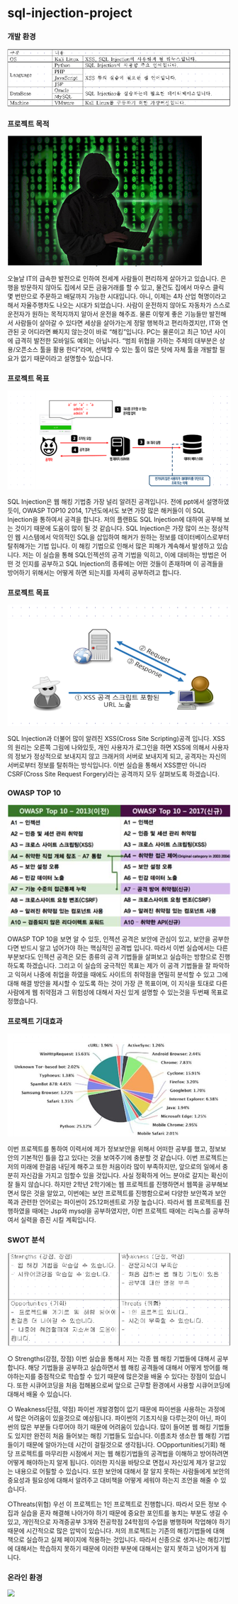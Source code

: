 # sql-injection-project

### 개발 환경
![](images/sqlinjection/sqlinjection개발환경.png)


### 프로젝트 목적
![](images/sqlinjection/프로젝트목적.PNG)

오늘날 IT의 급속한 발전으로 인하여 전세계 사람들이 편리하게 살아가고 있습니다. 은행을 방문하지 않아도 집에서 모든 금융거래를 할 수 있고, 물건도 집에서 마우스 클릭 몇 번만으로 주문하고 배달까지 가능한 시대입니다. 
  아니, 이제는 4차 산업 혁명이라고 해서 자율주행차도 나오는 시대가 되었습니다. 사람이 운전하지 않아도 자동차가 스스로 운전자가 원하는 목적지까지 알아서 운전을 해주죠. 물론 이렇게 좋은 기능들만 발전해서 사람들이 살아갈 수 있다면 세상을 살아가는게 정말 행복하고 편리하겠지만, IT와 연관된 곳 어디라면 빠지지 않는것이 바로 “해킹”입니다. PC는 물론이고 최근 10년 사이에 급격히 발전한 모바일도 예외는 아닙니다. “범죄 위협을 가하는 주체의 대부분은 상용/오픈소스 툴을 활용 한다”라며, 선택할 수 있는 툴이 많은 탓에 자체 툴을 개발할 필요가 없기 때문이라고 설명할수 있습니다.
  
### 프로젝트 목표
![](images/sqlinjection/프로젝트목표1.PNG)

SQL Injection은 웹 해킹 기법중 가장 널리 알려진 공격입니다. 전에 ppt에서 설명하였듯이, OWASP TOP10 2014, 17년도에서도 보면 가장 많은 해커들이 이 SQL Injection을 통하여서 공격을 합니다. 저의 플랜B도 SQL Injection에 대하여 공부해 보는 것이기 때문에 도움이 많이 될 것 같습니다. SQL Injection은 가장 많이 쓰는 정상적인 웹 시스템에서 악의적인 SQL을 삽입하여 해커가 원하는 정보를 데이터베이스로부터 탈취해가는 기법 입니다. 이 해킹 기법으로 인해서 많은 피해가 계속해서 발생하고 있습니다. 저는 이 실습을 통해 SQL인젝션의 공격 기법을 익히고, 이에 대비하는 방법은 어떤 것 인지를 공부하고 SQL Injection의 종류에는 어떤 것들이 존재하며 이 공격들을 방어하기 위해서는 어떻게 하면 되는지를 자세히 공부하려고 합니다. 

### 프로젝트 목표
![](images/sqlinjection/프로젝트목표2.PNG)

SQL Injection과 더불어 많이 알려진 XSS(Cross Site Scripting)공격 입니다. XSS의 원리는 오른쪽 그림에 나와있듯, 개인 사용자가 로그인을 하면 XSS에 의해서 사용자의 정보가 정상적으로 보내지지 않고 크래커의 서버로 보내지게 되고, 공격자는 자신의 서버로부터 정보를 탈취하는 방식입니다. 이번 실습을 통해서 XSS뿐만 아니라 CSRF(Cross Site Request Forgery)라는 공격까지 모두 살펴보도록 하겠습니다.


### OWASP TOP 10
![](images/sqlinjection/OWASPTOP10.PNG)

OWASP TOP 10을 보면 알 수 있듯, 인젝션 공격은 보안에 관심이 있고, 보안을 공부한다면 반드시 알고 넘어가야 하는 핵심적인 공격법 입니다. 따라서 이번 실습에서는 다른 부분보다도 인젝션 공격은 모든 종류의 공격 기법들을 살펴보고 실습하는 방향으로 진행하도록 하겠습니다.
  그리고 이 실습의 궁극적인 목표는 제가 이 공격 기법들을 잘 파악하고 익혀서 나중에 취업을 하였을 때에도 사이트의 취약점을 면밀히 분석할 수 있고 그에 대해 해결 방안을 제시할 수 있도록 하는 것이 가장 큰 목표이며, 이 지식을 토대로 다른 사람에게 웹 취약점과 그 위험성에 대해서 자신 있게 설명할 수 있는것을 두번째 목표로 정했습니다.


### 프로젝트 기대효과
![](images/sqlinjection/프로젝트기대효과.PNG)

이번 프로젝트를 통하여 이력서에 제가 정보보안을 위해서 어떠한 공부를 했고, 정보보안의 기본적인 틀을
잡고 있다는 것을 보여주기에 충분할 것 같습니다. 이번 프로젝트는 저의 미래에 한걸음 내딛게 해주고
또한 처음이라 많이 부족하지만, 앞으로의 일에서 충분히 자신감을 가지고 임할수 있을 것입니다.
사실 정확하게 어느 분야로 갈지는 확신이 잘 들지 않습니다. 하지만 2학년 2학기에는 웹 프로젝트를 진행하면서 웹쪽을 공부해보면서 많은 것을 알았고, 이번에는 보안 프로젝트를 진행함으로써 다양한 보안쪽과 보안쪽과 관련한 언어로는 파이썬이 25.12퍼센트로 가장 높습니다. 따라서 웹 프로젝트를 진행하였을 때에는 Jsp와 mysql을 공부하였지만, 이번 프로젝트 때에는 리눅스를 공부하여서 실력을 증진 시킬 계획입니다.

### SWOT 분석
![](images/sqlinjection/SWOT분석.PNG)

○ Strengths(강점, 장점)
  이번 실습을 통해서 저는 각종 웹 해킹 기법들에 대해서 공부합니다. 해당 기법들을 공부하고 실습하면서 웹 해킹 공격들에 대해서 어떻게 방어를 해야하는지를 중점적으로 학습할 수 있기 때문에 많은것을 배울 수 있다는 장점이 있습니다. 또한 시큐어코딩을 처음 접해봄으로써 앞으로 근무할 환경에서 사용할 시큐어코딩에 대해서 배울 수 있습니다.

○ Weakness(단점, 약점)
 파이썬 개발경험이 없기 때문에 파이썬을 사용하는 과정에서 많은 어려움이 있을것으로 예상됩니다. 파이썬의 기초지식을 다루는것이 아닌, 파이썬의 많은 부분들 다루어야 하기 때문에 어려움이 있습니다.
  많이 들어본 웹 해킹 기법들도 있지만 완전히 처음 들어보는 해킹 기법들도 있습니다. 이름조차 생소한 웹 해킹 기법들이기 때문에 알아가는데 시간이 걸릴것으로 생각됩니다.
○Opportunities(기회)
  해당 프로젝트를 마무리한 시점에서 저는 웹 해킹기법들의 공격법을 이해하고 방어하려면 어떻게 해야하는지 알게 됩니다. 이러한 지식을 바탕으로 면접시 자신있게 제가 알고있는 내용으로 어필할 수 있습니다. 또한 보안에 대해서 잘 알지 못하는 사람들에게 보안의 중요성과 필요성에 대해서 알려주고 대비책을 어떻게 세워야 하는지 조언을 해줄 수 있습니다.

○Threats(위협)
  우선 이 프로젝트는 1인 프로젝트로 진행합니다. 따라서 모든 정보 수집과 실습을 혼자 해결해 나아가야 하기 때문에 중요한 포인트를 놓치는 부분도 생길 수 있고, 개인적으로 자격증공부 3개와 전공학점 24학점의 수업을 병행하며 작업해야 하기 때문에 시간적으로 많은 압박이 있습니다.
  저의 프로젝트는 기존의 해킹기법들에 대해 책으로 실습하고 실제 페이지에 적용하는 것입니다. 따라서 신종으로 생겨나는 해킹기법에 대해서는 학습하지 못하기 때문에 이러한 부분에 대해서는 알지 못하고 넘어가게 됩니다.

### 온라인 환경
![](images/sqlinjection/.PNG)

